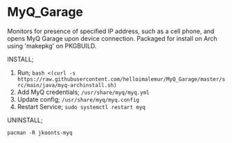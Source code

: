 # MyQ_Garage
Monitors for presence of specified IP address, such as a cell phone, and opens MyQ Garage upon device connection.
Packaged for install on Arch using 'makepkg' on PKGBUILD.


INSTALL;

1. Run; ```bash <(curl -s https://raw.githubusercontent.com/helloimalemur/MyQ_Garage/master/src/main/java/myq-archinstall.sh)```
2. Add MyQ credentials; ```/usr/share/myq/myq.yml```
2. Update config; ```/usr/share/myq/myq.config```
2. Restart Service; ```sudo systemctl restart myq```

UNINSTALL;

```pacman -R jkoonts-myq```
